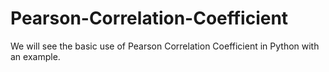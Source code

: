 # Pearson-Correlation-Coefficient
We will see the basic use of Pearson Correlation Coefficient in Python with an example.
